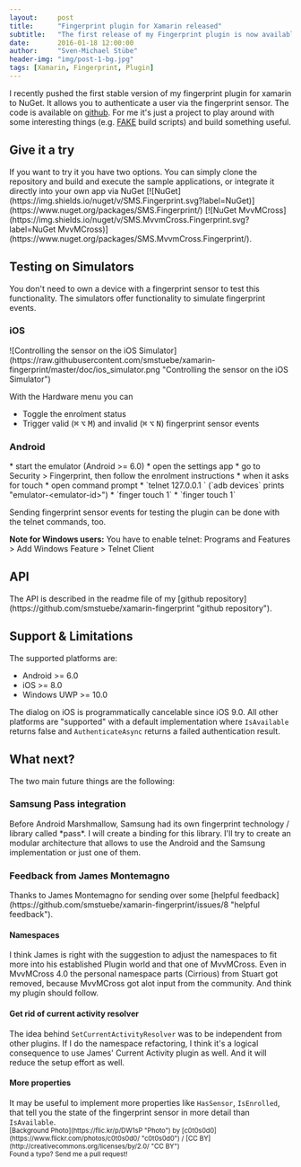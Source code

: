 ```yaml
---
layout:     post
title:      "Fingerprint plugin for Xamarin released"
subtitle:   "The first release of my Fingerprint plugin is now available."
date:       2016-01-18 12:00:00
author:     "Sven-Michael Stübe"
header-img: "img/post-1-bg.jpg"
tags: [Xamarin, Fingerprint, Plugin]
---
```


I recently pushed the first stable version of my fingerprint plugin for xamarin to NuGet. It allows you to authenticate a user via the fingerprint sensor. The code is available on <i class="fa fa-github"></i>[github](https://github.com/smstuebe/xamarin-fingerprint "github"). For me it's just a project to play around with some interesting things (e.g. <i class="fa fa-github"></i>[FAKE](https://github.com/fsharp/FAKE "FAKE") build scripts) and build something useful.

<h2 class="section-heading">Give it a try</h2>
If you want to try it you have two options.
You can simply clone the repository and build and execute the sample applications, or integrate it directly into your own app via NuGet <span class="inline">[![NuGet](https://img.shields.io/nuget/v/SMS.Fingerprint.svg?label=NuGet)](https://www.nuget.org/packages/SMS.Fingerprint/) [![NuGet MvvMCross](https://img.shields.io/nuget/v/SMS.MvvmCross.Fingerprint.svg?label=NuGet MvvMCross)](https://www.nuget.org/packages/SMS.MvvmCross.Fingerprint/).</span>

<h2 class="section-heading">Testing on Simulators</h2>
You don't need to own a device with a fingerprint sensor to test this functionality. The simulators offer functionality to simulate fingerprint events.
<h3>iOS</h3>
![Controlling the sensor on the iOS Simulator](https://raw.githubusercontent.com/smstuebe/xamarin-fingerprint/master/doc/ios_simulator.png "Controlling the sensor on the iOS Simulator")

With the Hardware menu you can
<ul>
	<li>Toggle the enrolment status</li>
	<li>Trigger valid (<kbd>⌘</kbd> <kbd>⌥</kbd> <kbd>M</kbd>) and invalid (<kbd>⌘</kbd> <kbd>⌥</kbd> <kbd>N</kbd>) fingerprint sensor events</li>
</ul>

<h3>Android</h3>
* start the emulator (Android >= 6.0)
* open the settings app
* go to Security > Fingerprint, then follow the enrolment instructions
* when it asks for touch
 * open command prompt
 * `telnet 127.0.0.1 <emulator-id>` (`adb devices` prints "emulator-&lt;emulator-id&gt;")
 * `finger touch 1`
 * `finger touch 1`

Sending fingerprint sensor events for testing the plugin can be done with the telnet commands, too.

**Note for Windows users:**
You have to enable telnet: Programs and Features > Add Windows Feature > Telnet Client

<h2 class="section-heading">API</h2>
The API is described in the readme file of my <i class="fa fa-github"></i>[github repository](https://github.com/smstuebe/xamarin-fingerprint "github repository").

<h2 class="section-heading">Support & Limitations</h2>

The supported platforms are:
<ul>
	<li>Android >= 6.0</li>
	<li>iOS >= 8.0</li>
	<li>Windows UWP >= 10.0</li>
</ul>

The dialog on iOS is programmatically cancelable since iOS 9.0. All other platforms are "supported" with a default implementation where <code>IsAvailable</code> returns false and <code>AuthenticateAsync</code> returns a failed authentication result.

<h2 class="section-heading">What next?</h2>
The two main future things are the following:
<h3>Samsung Pass integration</h3>
Before Android Marshmallow, Samsung had its own fingerprint technology / library called *pass*. I will create a binding for this library. I'll try to
create an modular architecture that allows to use the Android and the Samsung implementation or just one of them. 

<h3>Feedback from James Montemagno</h3>
Thanks to James Montemagno for sending over some <i class="fa fa-comment-o"></i>[helpful feedback](https://github.com/smstuebe/xamarin-fingerprint/issues/8 "helpful feedback").
<h4>Namespaces</h4>
I think James is right with the suggestion to adjust the namespaces to fit more into his established Plugin world and that one of MvvMCross. Even in MvvMCross 4.0 the personal namespace parts (Cirrious) from Stuart got removed, because MvvMCross got alot input from the community. And think my plugin should follow. 
<h4>Get rid of current activity resolver</h4>
The idea behind <code>SetCurrentActivityResolver</code> was to be independent from other plugins. If I do the namespace refactoring, I think it's a logical consequence to use James' Current Activity plugin as well. And it will reduce the setup effort as well.
<h4>More properties</h4>
It may be useful to implement more properties like <code>HasSensor</code>, <code>IsEnrolled</code>, that tell you the state of the fingerprint sensor in more detail than <code>IsAvailable</code>.

<br>
<small>[Background Photo](https://flic.kr/p/DW1sP "Photo") by [c0t0s0d0](https://www.flickr.com/photos/c0t0s0d0/ "c0t0s0d0") / [CC BY](http://creativecommons.org/licenses/by/2.0/ "CC BY")</small>
<br>
<small>Found a typo? Send me a pull request!</small>